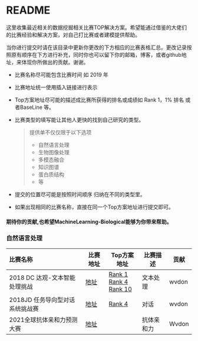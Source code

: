 # README

这里收集最近相关的数据挖掘相关比赛TOP解决方案。希望能通过借鉴的大佬们的比赛经验和解决方案，对自己打比赛或者建模提供帮助。


当你进行提交时请在该目录中更新你更改的下方相应的比赛表格汇总。更改记录按照原有顺序在下方进行补充，同时你也可以留下你的邮箱，博客，或者github地址，来体现你所做出的贡献。谢谢。

- 比赛名称尽可能包含比赛时间 如 2019 年

- 比赛地址统一使用插入链接进行表示

- Top方案地址尽可能的描述成比赛所获得的排名或成绩如 Rank  1，1% 排名 或者BaseLine 等。

- 比赛类型的填写能让其他人更快的找到自己研究的类型。

  > 提供单不仅仅限于以下选项
  >
  > - 自然语言处理
  > - 生物图像处理
  > - 多模态融合
  > - 知识图谱
  > - 蛋白质结构
  > - 等
  
- 提交的位置尽可能是按照时间顺序 归纳在不同的类型里。

- 如果出现相同的比赛名称，直接在同一个Top方案地址进行提交即可。

#### 期待你的贡献,也希望MachineLearning-Biological能够为你带来帮助。

### 自然语言处理

| 比赛名称                         | 比赛地址                                                     | Top方案地址                                                  | 比赛描述   | 贡献  |
| :------------------------------- | ------------------------------------------------------------ | ------------------------------------------------------------ | ---------- | ----- |
| 2018 DC 达观-文本智能处理挑战    | [地址]([https://www.dcjingsai.com/common/cmpt/%E2%80%9C%E8%BE%BE%E8%A7%82%E6%9D%AF%E2%80%9D%E6%96%87%E6%9C%AC%E6%99%BA%E8%83%BD%E5%A4%84%E7%90%86%E6%8C%91%E6%88%98%E8%B5%9B_%E7%AB%9E%E8%B5%9B%E4%BF%A1%E6%81%AF.html](https://www.dcjingsai.com/common/cmpt/“达观杯”文本智能处理挑战赛_竞赛信息.html)) | [Rank 1](https://github.com/ShawnyXiao/2018-DC-DataGrand-TextIntelProcess)<br />[Rank 4](https://github.com/hecongqing/2018-daguan-competition)<br />[Rank 10](https://github.com/moneyDboat/data_grand) | 文本处理   | wvdon |
| 2018JD  任务导向型对话系统挑战赛 | [地址](http://jddc.jd.com/)                                  | [Rank 4](https://github.com/zengbin93/jddc_solution_4th)     | 对话       | wvdon |
| 2021全球抗体亲和力预测大赛       | [地址](https://www.biomap.com/ABBC/)                         |                                                              | 抗体亲和力 | Wvdon |



